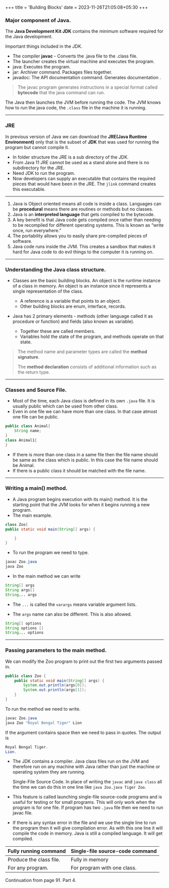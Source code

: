 +++
title = 'Building Blocks'
date = 2023-11-26T21:05:08+05:30
+++



### Major component of Java.

The **Java Development Kit JDK** contains the minimum software required for the Java development.

Important things included in the JDK.

- The compiler **javac** - Converts the .java file to the .class file.
- The launcher creates the virtual machine and executes the program.
- java: Executes the program.
- jar: Archiver command. Packages files together.
- javadoc: The API documentation command. Generates documentation .

> The javac program generates instructions in a special format called **bytecode** that the java command can run.

The Java then launches the JVM before running the code. The JVM knows how to run the java code, the `.class` file in the machine it is running.

---
### JRE

In previous version of Java we can download the **JRE(Java Runtime Environment)** only that is the subset of **JDK** that was used for running the program but cannot compile it.

* In folder structure the JRE is a sub directory of the JDK.
* From Java 11 JRE cannot be used as a stand alone and there is no subdirectory for the JRE.
* Need JDK to run the program.
* Now developers can supply an executable that contains the required pieces that would have been in the JRE. The `jlink` command creates this executable.

---
1. Java is Object oriented means all code is inside a class. Languages can be **procedural** means there are routines or methods but no classes.
2. Java is an **interpreted language** that gets compiled to the bytecode.
3. A key benefit is that Java code gets compiled once rather than needing to be recompiled for different operating systems. This is known as “write once, run everywhere.”
4. The portability allows you to easily share pre-compiled pieces of software.
5. Java code runs inside the JVM. This creates a sandbox that makes it hard for Java code to do evil things to the computer it is running on.

---
### Understanding the Java class structure.

* Classes are the basic building blocks. An object is the runtime instance of a class in memory. An object is an instance since it represents a single representation of the class.
    * A reference is a variable that points to an object.
    * Other building blocks are enum, interface, records.

* Java has 2 primary elements - methods (other language called it as procedure or function) and fields (also known as variable).
    * Together these are called members.
    * Variables hold the state of the program, and methods operate on
      that state.


> The method name and parameter types are called the **method signature**.
>
> The **method declaration** consists of additional information such as the
return type.


---

### Classes and Source File.
* Most of the time, each Java class is defined in its own `.java` file. It is usually public which can be used from other class.
* Even in one file we can have more than one class. In that case atmost one file can be public.
```java
public class Animal{
    String name;
}
class Animal1{
}
```
* If there is more than one class in a same file then the file name should be same as the class which is public. In this case the file name should be Animal.
* If there is a public class it should be matched with the file name.

---
### Writing a main() method.
* A Java program begins execution with its main() method. It is the starting point that the JVM looks for when it begins running a new program.
* The main example.
```java
class Zoo{
public static void main(String[] args) {

    }
}
``` 
* To run the program we need to type.
```java
javac Zoo.java
java Zoo
```
* In the main method we can write
```java
String[] args
String args[]
String... args
```
* The `...` is called the `varargs` means variable argument lists.

* The `args` name can also be different. This is also allowed.
```java
String[] options
String options []
String... options
```


---
### Passing parameters to the main method.

We can modify the Zoo program to print out the first two arguments passed in.
```java
public class Zoo {
    public static void main(String[] args) {
        System.out.println(args[0]);
        System.out.println(args[1]);
    }
}
```
To run the method we need to write.
```java
javac Zoo.java
java Zoo "Royal Bengal Tiger" Lion
```
If the argument contains space then we need to pass in quotes. The output is
```java
Royal Bengal Tiger.
Lion.
```

* The JDK contains a compiler. Java class files run on the JVM and therefore run on any machine with Java rather than just the machine or operating system they are running.


    Single-File Source Code. 
In place of writing the `javac` and `java class` all the time we can do this in one line like `java Zoo.java Tiger Zoo`.
* This feature is called launching single-file source-code programs and is useful for testing or for small programs. This will only work when the program is for one file. If program has two `.java` file then we need to run javac file.

* If there is any syntax error in the file and we use the single line to run the program then it will give compilation error. As with this one line it will compile the code in memory. Java is still a compiled language. It will get compiled.

|Fully running command|Single-file source-code command|
|:---|:---|
|Produce the class file.|Fully in memory|
|For any program.|For program with one class.|


Continuation from page 91.
Part 4.